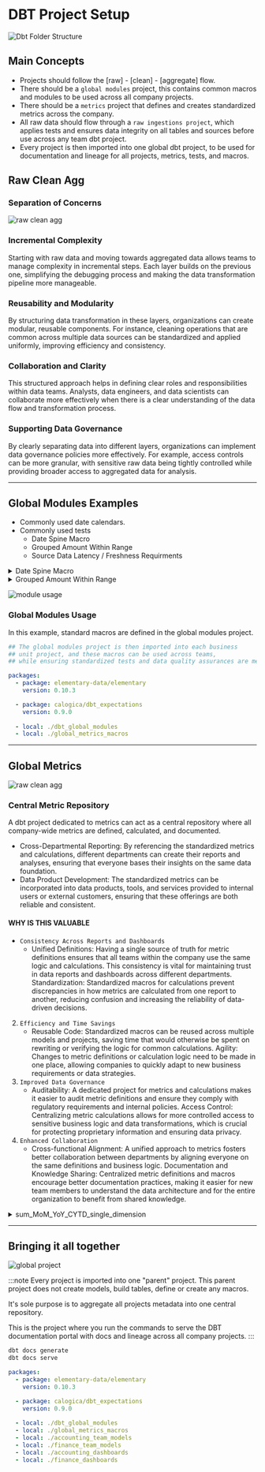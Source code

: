 # DBT Project Setup

![Dbt Folder Structure](/img/dbt/folder_structure.png)

## Main Concepts

* Projects should follow the [raw] - [clean] - [aggregate] flow.
* There should be a  `global modules` project, this contains common macros and modules to be used across all company projects.
* There should be a `metrics` project that defines and creates standardized metrics across the company.
* All raw data should flow through a `raw ingestions project`, which applies tests and ensures data integrity on all tables and sources before use across any team dbt project.
* Every project is then imported into one global dbt project, to be used for documentation and lineage for all projects, metrics, tests, and macros.


## Raw Clean Agg

### Separation of Concerns

![raw clean agg](/img/dbt/raw_clean_agg.png)


### Incremental Complexity
Starting with raw data and moving towards aggregated data allows teams to manage complexity in incremental steps. Each layer builds on the previous one, simplifying the debugging process and making the data transformation pipeline more manageable.

### Reusability and Modularity
By structuring data transformation in these layers, organizations can create modular, reusable components. For instance, cleaning operations that are common across multiple data sources can be standardized and applied uniformly, improving efficiency and consistency.


### Collaboration and Clarity
This structured approach helps in defining clear roles and responsibilities within data teams. Analysts, data engineers, and data scientists can collaborate more effectively when there is a clear understanding of the data flow and transformation process.

### Supporting Data Governance
By clearly separating data into different layers, organizations can implement data governance policies more effectively. For example, access controls can be more granular, with sensitive raw data being tightly controlled while providing broader access to aggregated data for analysis.


----------

## Global Modules Examples

* Commonly used date calendars.
* Commonly used tests
  * Date Spine Macro
  * Grouped Amount Within Range
  * Source Data Latency / Freshness Requirments

<details>
<summary>Date Spine Macro</summary>
<p>

A concept used to generate a series of dates that span a defined interval, ensuring there is a record for every day within that range.

```sql title="date_spine_macro.sql"
{% macro date_spine_macro(fq_table,
                          column_name,
                          start_date_,
                          end_date_lag_,
                          quote_values=True,
                          row_condition=None        
                          ) %}

with all_values as (

    select
        to_date({{ column_name }}) as value_field

    from {{ fq_table }}
    {% if row_condition %}
    where {{ row_condition }}
    {% endif %}

),
set_values1 as (
        {{ dbt_utils.date_spine(
            datepart= 'day',
            start_date= "'" + start_date_ + "'",
            end_date="date_add(current_date(), -" + end_date_lag_ + ")"
        )}}
)
,
set_values as (
    select to_date(DATE_DAY) as value_field from set_values1
)
,
validation_errors as (
    -- values from the model that are not in the set
    select
        v.value_field
    from
        set_values s
    left join
        all_values v on s.value_field = v.value_field
    where
        v.value_field is null
)

select *
from validation_errors

{% endmacro %}
```

```yaml title="date_spine_macro( usage )"
version: 2

models:
  - name: missing_sale_dates
    description: >
      This model identifies missing sale dates in the sales_data table within the specified date range.
      It utilizes the `date_spine_macro` to generate a complete list of dates between 2023-01-01 and
      10 days ago from the current date, then identifies any dates not present in the sale_date column
      of the your_schema.sales_data table.
    meta:
      macro_usage:
        date_spine_macro:
          fq_table: 'your_schema.sales_data'
          column_name: 'sale_date'
          start_date_: '2023-01-01'
          end_date_lag_: '10'
          quote_values: true
    columns:
      - name: sale_date
        description: The date of sale. This model highlights missing dates in this column.
```
</p>
</details>

<details>
<summary>Grouped Amount Within Range</summary>
<p>

It selects groups where the total amount is either below a minimum value or above a maximum value. This can be useful for identifying outliers or segments within your data that do not meet certain aggregate criteria.

How the Macro Works
* `model` parameter: The name of the dataset or table you want to apply the macro to.
* `value_col` parameter: The name of the column whose values you want to sum up.
* `group_by_columns` parameter: A list of column names by which you want to group your data.
* `min_value` parameter: The minimum threshold for the sum of the value_col for each group.
* `max_value` parameter: The maximum threshold for the sum of the value_col for each group.

```sql title="grouped_amount_within_range.sql"
{% macro test_grouped_amount_within_range(model, value_col, group_by_columns, min_value, max_value) %}

{% set group_by = group_by_columns|join(', ') %}

WITH grouped_data AS (
    SELECT
        {{ group_by }},
        SUM( {{ value_col }} ) as total_amount
    FROM
        {{ model }}
    GROUP BY
        {{ group_by }}
)

SELECT
    {{ group_by }}
FROM
    grouped_data
WHERE
    total_amount < {{ min_value }} OR total_amount > {{ max_value }}

{% endmacro %}
```

```yaml title="grouped_amount_within_range ( usage )"
version: 2

models:
  - name: outlier_sales
    description: >
      This model uses the `test_grouped_amount_within_range` macro to identify sales records
      where the total sales amount by region and product_id is either below $1,000 or above $10,000.
    columns:
      - name: region
        description: The sales region.
      - name: product_id
        description: The ID of the product.
      - name: total_amount
        description: The total sales amount for the group.
    meta:
      macro_usage:
        name: test_grouped_amount_within_range
        parameters:
          model: sales_data
          value_col: amount_sold
          group_by_columns: ['region', 'product_id']
          min_value: 1000
          max_value: 10000
```
</p>
</details>


![module usage](/img/dbt/modules_granular.png)

### Global Modules Usage

In this example, standard macros are defined in the global modules project.

```yaml title="example import"
## The global modules project is then imported into each business 
## unit project, and these macros can be used across teams, 
## while ensuring standardized tests and data quality assurances are met.

packages:
  - package: elementary-data/elementary
    version: 0.10.3

  - package: calogica/dbt_expectations
    version: 0.9.0
  
  - local: ./dbt_global_modules
  - local: ./global_metrics_macros
```

---------

## Global Metrics

![raw clean agg](/img/dbt/metrics_granular.png)

### Central Metric Repository
A dbt project dedicated to metrics can act as a central repository where all company-wide metrics are defined, calculated, and documented.

* Cross-Departmental Reporting: By referencing the standardized metrics and calculations, different departments can create their reports and analyses, ensuring that everyone bases their insights on the same data foundation.
* Data Product Development: The standardized metrics can be incorporated into data products, tools, and services provided to internal users or external customers, ensuring that these offerings are both reliable and consistent.

#### WHY IS THIS VALUABLE
* `Consistency Across Reports and Dashboards`
    * Unified Definitions: Having a single source of truth for metric definitions ensures that all teams within the company use the same logic and calculations. This consistency is vital for maintaining trust in data reports and dashboards across different departments.
    Standardization: Standardized macros for calculations prevent discrepancies in how metrics are calculated from one report to another, reducing confusion and increasing the reliability of data-driven decisions.
2. `Efficiency and Time Savings`
    * Reusable Code: Standardized macros can be reused across multiple models and projects, saving time that would otherwise be spent on rewriting or verifying the logic for common calculations.
    Agility: Changes to metric definitions or calculation logic need to be made in one place, allowing companies to quickly adapt to new business requirements or data strategies.
3. `Improved Data Governance`
    * Auditability: A dedicated project for metrics and calculations makes it easier to audit metric definitions and ensure they comply with regulatory requirements and internal policies.
    Access Control: Centralizing metric calculations allows for more controlled access to sensitive business logic and data transformations, which is crucial for protecting proprietary information and ensuring data privacy.
4. `Enhanced Collaboration`
    * Cross-functional Alignment: A unified approach to metrics fosters better collaboration between departments by aligning everyone on the same definitions and business logic.
    Documentation and Knowledge Sharing: Centralized metric definitions and macros encourage better documentation practices, making it easier for new team members to understand the data architecture and for the entire organization to benefit from shared knowledge.

<details>
<summary>sum_MoM_YoY_CYTD_single_dimension</summary>
<p>

This macro is designed to calculate several metrics for a given metric, dimension, and model: 
* the current month's metric
* the previous month's metric
* Month-over-Month (MoM) percentage change
* Year-over-Year (YoY) percentage change
* Calendar Year-To-Date (CYTD) percentage change

```sql title="metric macro definition"
{% macro sum_MoM_YoY_CYTD_single_dimension(model_reference, id, dimension, metric) %}

 with lags as ( select month_date,
                       {{ dimension }},
                       sum({{ metric }}) as  metric,
                         
                      lag(sum({{ metric }}), 1) over (partition by {{ dimension }}  order by month_date) as metric_lag1,
                      100*(((sum({{ metric }}) - lag(sum({{ metric }}), 1) over (partition by {{ dimension }}  order by month_date))) / lag(sum({{ metric }}), 1) over (partition by  {{ dimension }} order by month_date)) MoM,
                      100*(((sum({{ metric }}) - lag(sum({{ metric }}), 12) over (partition by {{ dimension }}  order by month_date))) / lag(sum({{ metric }}), 12) over (partition by  {{ dimension }} order by month_date)) YoY
     
                   from {{ model_reference }}
                   group by 1,2 
                ),
  rolling_year as 
    ( 
    select *,
            sum(metric) over (partition by year(month_date), {{ dimension }}  order by month_date) as rolling_year_sum
    from lags 
    )
    ,
  stage_metrics as ( 
        select month_date,
               {{ dimension }},
                metric,
                metric_lag1,
                MoM,
                YoY,
                rolling_year_sum
      from rolling_year 
    )
                   
select month_date,
      '{{ id }}' AS id,
      {{ dimension }},

      sum( metric ) as current_month_metric,
      sum( metric_lag1 ) as previous_month_metric,

      sum( MoM ) as MoM,
      sum( YoY ) as YoY,
      100*((sum(rolling_year_sum) - lag(sum(rolling_year_sum), 12) over (partition by {{ dimension }}  order by month_date))/lag(sum(rolling_year_sum), 12) over (partition by {{ dimension }}  order by month_date)) as CYTD
      
from stage_metrics 
group by 1,2,3

{% endmacro %}
```

```yaml title="MoM, YoY, CYTD Calculation ( usage )"
version: 2

models:
  - name: financial_metrics_analysis
    description: >
      This model calculates financial metrics including current month metric, previous month metric,
      Month-over-Month (MoM) change, Year-over-Year (YoY) change, and Calendar Year-To-Date (CYTD)
      change for a given dimension within the financial_data table. It leverages the
      `sum_MoM_YoY_CYTD_single_dimension` macro to perform these calculations efficiently.
    meta:
      macro_usage:
        sum_MoM_YoY_CYTD_single_dimension:
          model_reference: 'your_schema.financial_data'
          id: 'financial_metrics_id'
          dimension: 'region'
          metric: 'sales_amount'
```
</p>
</details>

---------

## Bringing it all together

![global project](/img/dbt/dbt_parent_diagram.png)

:::note
Every project is imported into one "parent" project. This parent project does not create models, build tables, define or create any macros.

It's sole purpose is to aggregate all projects metadata into one central repository.

This is the project where you run the commands to serve the DBT documentation portal with docs and lineage across all company projects.
:::

```bash title="teminal commands"
dbt docs generate
dbt docs serve
```

```yaml title="global_parent_project packages.yaml"
packages:
  - package: elementary-data/elementary
    version: 0.10.3

  - package: calogica/dbt_expectations
    version: 0.9.0
  
  - local: ./dbt_global_modules
  - local: ./global_metrics_macros
  - local: ./accounting_team_models
  - local: ./finance_team_models
  - local: ./accounting_dashboards
  - local: ./finance_dashboards

```
